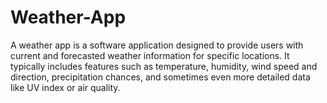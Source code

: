 # Weather-App
A weather app is a software application designed to provide users with current and forecasted weather information for specific locations. It typically includes features such as temperature, humidity, wind speed and direction, precipitation chances, and sometimes even more detailed data like UV index or air quality.

